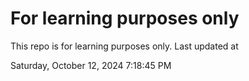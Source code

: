 # For learning purposes only
This repo is for learning purposes only.
Last updated at

Saturday, October 12, 2024 7:18:45 PM

